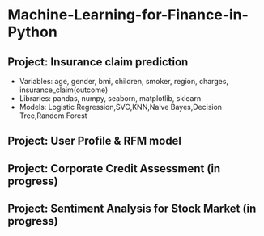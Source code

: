 # Machine-Learning-for-Finance-in-Python
## Project: Insurance claim prediction 
  - Variables: age, gender, bmi, children, smoker, region, charges, insurance_claim(outcome) 
  - Libraries: pandas, numpy, seaborn, matplotlib, sklearn
  - Models: Logistic Regression,SVC,KNN,Naive Bayes,Decision Tree,Random Forest 
  
## Project: User Profile & RFM model 

## Project: Corporate Credit Assessment (in progress) 

## Project: Sentiment Analysis for Stock Market (in progress) 

